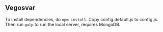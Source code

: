 Vegosvar
---

To install dependencies, do ``npm install``. 
Copy config.default.js to config.js.
Then run ``gulp`` to run the local server, requires MongoDB.
